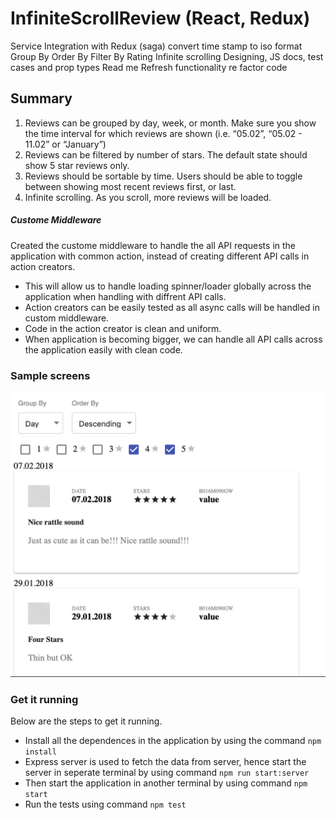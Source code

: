 # InfiniteScrollReview (React, Redux)


Service Integration with Redux (saga)
convert time stamp to iso format
Group By
Order By
Filter By Rating
Infinite scrolling
Designing, 
JS docs,
test cases and prop types
Read me
Refresh functionality
re factor code 

## Summary

1. Reviews can be grouped by day, week, or month. Make sure you show the time interval for
which reviews are shown (i.e. “05.02”, “05.02 - 11.02” or “January”)
2. Reviews can be filtered by number of stars. The default state should show 5 star reviews only.
3. Reviews should be sortable by time. Users should be able to toggle between showing most
recent reviews first, or last.
4. Infinite scrolling. As you scroll, more reviews will be loaded.


##### Custome Middleware
Created the custome middleware to handle the all API requests in the application with common action, instead of creating different API calls in action creators.
 
- This will allow us to handle loading spinner/loader globally across the application when handling with diffrent API calls.
- Action creators can be easily tested as all async calls will be handled in custom middleware.
- Code in the action creator is clean and uniform.
- When application is becoming bigger, we can handle all API calls across the application easily with clean code.

### Sample screens

![sample](docs/sample.png)

### Get it running
Below are the steps to get it running.

 - Install all the dependences in the application by using the command ``` npm install ```
 - Express server is used to fetch the data from server, hence start the server in seperate terminal by using command `` npm run start:server ``
 - Then start the application in another terminal by using command ``` npm start ```
 - Run the tests using command ``` npm test ```
